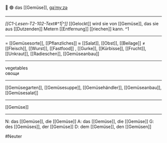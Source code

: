 🥕 🟢 das [[Gemüse]], [ɡəˈmyːzə](https://youglish.com/pronounce/Gemüse/german)

---
*[[C1-Lesen-T2-102-Text#^1|^]]* [[Gelockt]] wird sie von [[Gemüse]], das sie aus [[Dutzenden]] Metern [[Entfernung]] [[riechen]] kann. ^1


---
= [[Gemüsesorte]], [[Pflanzliches]]
≈ [[Salat]], [[Obst]], [[Beilage]]
≠ [[Fleisch]], [[Wurst]], [[Fastfood]]
, [[Gurke]], [[Kürbisse]], [[Frucht]], [[Unkraut]], [[Radieschen]], [[Gemüseanbau]]


---
vegetables  
овощи

---
[[Gemüsegarten]], [[Gemüsesuppe]], [[Gemüsehändler]], [[Gemüseanbau]], [[Gemüsesalat]]

---
[[Gemüse]]


---
N: das [[Gemüse]], die [[Gemüse]]
A: das [[Gemüse]], die [[Gemüse]]
G: des [[Gemüses]], der [[Gemüse]]
D: dem [[Gemüse]], den [[Gemüsen]]

#Neuter 